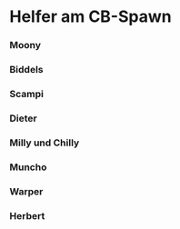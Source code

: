 # Helfer am CB-Spawn

### Moony

### Biddels

### Scampi

### Dieter

### Milly und Chilly

### Muncho

### Warper

### Herbert
